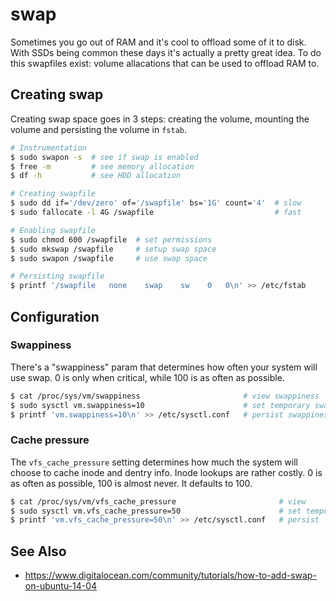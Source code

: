 # swap
Sometimes you go out of RAM and it's cool to offload some of it to disk. With
SSDs being common these days it's actually a pretty great idea. To do this
swapfiles exist: volume allacations that can be used to offload RAM to.

## Creating swap
Creating swap space goes in 3 steps: creating the volume, mounting the volume
and persisting the volume in `fstab`.
```sh
# Instrumentation
$ sudo swapon -s  # see if swap is enabled
$ free -m         # see memory allocation
$ df -h           # see HDD allocation

# Creating swapfile
$ sudo dd if='/dev/zero' of='/swapfile' bs='1G' count='4'  # slow
$ sudo fallocate -l 4G /swapfile                           # fast

# Enabling swapfile
$ sudo chmod 600 /swapfile  # set permissions
$ sudo mkswap /swapfile     # setup swap space
$ sudo swapon /swapfile     # use swap space

# Persisting swapfile
$ printf '/swapfile   none    swap    sw    0   0\n' >> /etc/fstab
```

## Configuration
### Swappiness
There's a "swappiness" param that determines how often your system will use
swap. 0 is only when critical, while 100 is as often as possible.

```sh
$ cat /proc/sys/vm/swappiness                       # view swappiness
$ sudo sysctl vm.swappiness=10                      # set temporary swappiness
$ printf 'vm.swappiness=10\n' >> /etc/sysctl.conf   # persist swappiness
```

### Cache pressure
The `vfs_cache_pressure` setting determines how much the system will choose to
cache inode and dentry info. Inode lookups are rather costly. 0 is as often as
possible, 100 is almost never. It defaults to 100.

```sh
$ cat /proc/sys/vm/vfs_cache_pressure                       # view
$ sudo sysctl vm.vfs_cache_pressure=50                      # set temporary
$ printf 'vm.vfs_cache_pressure=50\n' >> /etc/sysctl.conf   # persist
```

## See Also
- https://www.digitalocean.com/community/tutorials/how-to-add-swap-on-ubuntu-14-04
